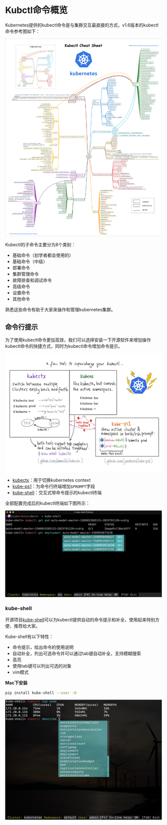 # Kubctl命令概览

Kubernetes提供的kubectl命令是与集群交互最直接的方式，v1.6版本的kubectl命令参考图如下：

![kubectl cheatsheet](../images/kubernetes-kubectl-cheatsheet.png)

Kubectl的子命令主要分为8个类别：

- 基础命令（初学者都会使用的）
- 基础命令（中级）
- 部署命令
- 集群管理命令
- 故障排查和调试命令
- 高级命令
- 设置命令
- 其他命令

熟悉这些命令有助于大家来操作和管理kubernetes集群。

## 命令行提示

为了使用kubectl命令更加高效，我们可以选择安装一下开源软件来增加操作kubectl命令的快捷方式，同时为kubectl命令增加命令提示。

![增加kubeclt命令的工具（图片来自网络）](../images/tools-to-supercharge-kubectl.jpg)

- [kubectx](https://github.com/ahmetb/kubectx)：用于切换kubernetes context
- [kube-ps1](https://github.com/jonmosco/kube-ps1)：为命令行终端增加`$PROMPT`字段
- [kube-shell](https://github.com/cloudnativelabs/kube-shell)：交互式带命令提示的kubectl终端

全部配置完成后的kubectl终端如下图所示：

![增强的kubectl命令](../images/supercharged-kubectl.jpg)

### kube-shell

开源项目[kube-shell](https://github.com/cloudnativelabs/kube-shell)可以为kubectl提供自动的命令提示和补全，使用起来特别方便，推荐给大家。

Kube-shell有以下特性：

- 命令提示，给出命令的使用说明
- 自动补全，列出可选命令并可以通过tab键自动补全，支持模糊搜索
- 高亮
- 使用tab键可以列出可选的对象
- vim模式

**Mac下安装**

```bash
pip install kube-shell --user -U
```

![kube-shell页面](../images/kube-shell.jpg)

